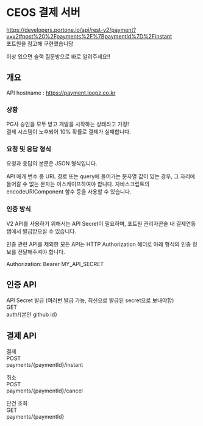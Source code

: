 # CEOS 결제 서버

https://developers.portone.io/api/rest-v2/payment?v=v2#post%20%2Fpayments%2F%7BpaymentId%7D%2Finstant <br>
포트원을 참고해 구현했습니당

이상 있으면 슬랙 질문방으로 바로 알려주세요!!

## 개요

API hostname : https://payment.loopz.co.kr <br>

### 상황

PG사 승인을 모두 받고 개발을 시작하는 상태라고 가정!<br>
결제 시스템이 노후되어 10% 확률로 결제가 실패합니다.

### 요청 및 응답 형식
요청과 응답의 본문은 JSON 형식입니다.

API 매개 변수 중 URL 경로 또는 query에 들어가는 문자열 값이 있는 경우, 그 자리에 들어갈 수 없는 문자는 이스케이프하여야 합니다. 자바스크립트의 encodeURIComponent 함수 등을 사용할 수 있습니다.

### 인증 방식
V2 API를 사용하기 위해서는 API Secret이 필요하며, 포트원 관리자콘솔 내 결제연동 탭에서 발급받으실 수 있습니다.

인증 관련 API를 제외한 모든 API는 HTTP Authorization 헤더로 아래 형식의 인증 정보를 전달해주셔야 합니다.

Authorization: Bearer MY_API_SECRET

## 인증 API

API Secret 발급 (여러번 발급 가능, 최신으로 발급된 secret으로 보내야함) <br>
GET<br>
auth/{본인 github id}



## 결제 API

결제 <br>
POST<br>
payments/{paymentId}/instant <br>

취소 <br>
POST<br>
payments/{paymentId}/cancel <br>

단건 조회 <br>
GET<br>
payments/{paymentId} <br>

